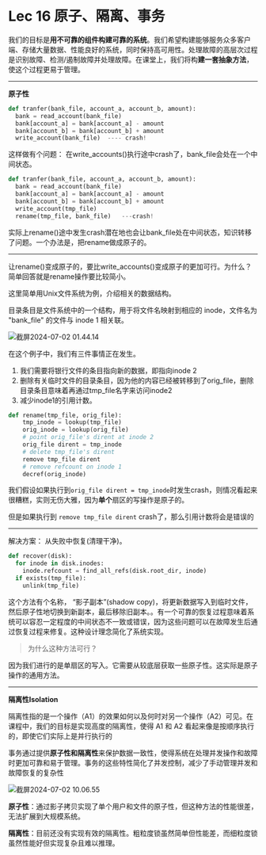 # Lec 16 原子、隔离、事务

我们的目标是**用不可靠的组件构建可靠的系统**。我们希望构建能够服务众多客户端、存储大量数据、性能良好的系统，同时保持高可用性。处理故障的高层次过程是识别故障、检测/遏制故障并处理故障。在课堂上，我们将构**建一套抽象方法**，使这个过程更易于管理。

----

**原子性**

```python
def tranfer(bank_file, account_a, account_b, amount):
  bank = read_account(bank_file)
  bank[account_a] = bank[account_a] - amount
  bank[account_b] = bank[account_b] + amount
  write_account(bank_file)  ---- crash!
```

这样做有个问题： 在write_accounts()执行途中crash了，bank_file会处在一个中间状态。

```python
def tranfer(bank_file, account_a, account_b, amount):
  bank = read_account(bank_file)
  bank[account_a] = bank[account_a] - amount
  bank[account_b] = bank[account_b] + amount
  write_account(tmp_file)
  rename(tmp_file, bank_file)   ---crash!
```

实际上rename()途中发生crash潜在地也会让bank_file处在中间状态，知识转移了问题。一个办法是，把rename做成原子的。

----

让rename()变成原子的，要比write_accounts()变成原子的更加可行。为什么？简单回答就是rename操作要比较简小。

这里简单用Unix文件系统为例，介绍相关的数据结构。

目录条目是文件系统中的一个结构，用于将文件名映射到相应的 inode，文件名为 "bank_file" 的文件与 inode 1 相关联。

![截屏2024-07-02 01.44.14](http://198.46.215.27:49153/i/6682eaf3ef974.png)

在这个例子中，我们有三件事情正在发生。

1. 我们需要将银行文件的条目指向新的数据，即指向inode 2
2. 删除有关临时文件的目录条目，因为他的内容已经被转移到了orig_file，删除目录条目意味着再通过tmp_file名字来访问inode2
3. 减少inode1的引用计数。

```python
def rename(tmp_file, orig_file):
    tmp_inode = lookup(tmp_file) 
    orig_inode = lookup(orig_file)
  	# point orig_file's dirent at inode 2
    orig_file dirent = tmp_inode
    # delete tmp_file's dirent
    remove tmp_file dirent
    # remove refcount on inode 1
    decref(orig_inode)
```

我们假设如果执行到``orig_file dirent = tmp_inode``时发生crash，则情况看起来很糟糕，实则无伤大雅，因为**单个**扇区的写操作是原子的。 

但是如果执行到 ``remove tmp_file dirent`` crash了，那么引用计数将会是错误的

---

解决方案： 从失败中恢复(清理干净)。

```python
def recover(disk):
  for inode in disk.inodes:
    inode.refcount = find_all_refs(disk.root_dir, inode)
  if exists(tmp_file):
    unlink(tmp_file)
```

这个方法有个名称， “影子副本”(shadow copy)，将更新数据写入到临时文件，然后原子性地切换到新副本，最后移除旧副本。。有一个可靠的恢复过程意味着系统可以容忍一定程度的中间状态不一致或错误，因为这些问题可以在故障发生后通过恢复过程来修复。这种设计理念简化了系统实现。

>  为什么这种方法可行？

因为我们进行的是单扇区的写入。它需要从较底层获取一些原子性。这实际是原子操作的通用方法。

---

**隔离性Isolation**

隔离性指的是一个操作（A1）的效果如何以及何时对另一个操作（A2）可见。在课程中，我们的目标是实现高度的隔离性，使得 A1 和 A2 看起来像是按顺序执行的，即使它们实际上是并行执行的

事务通过提供**原子性和隔离性**来保护数据一致性，使得系统在处理并发操作和故障时更加可靠和易于管理。事务的这些特性简化了并发控制，减少了手动管理并发和故障恢复的复杂性

![截屏2024-07-02 10.06.55](http://198.46.215.27:49153/i/668360c74ec72.png)

**原子性**：通过影子拷贝实现了单个用户和文件的原子性，但这种方法的性能很差，无法扩展到大规模系统。

**隔离性**：目前还没有实现有效的隔离性。粗粒度锁虽然简单但性能差，而细粒度锁虽然性能好但实现复杂且难以推理。 

